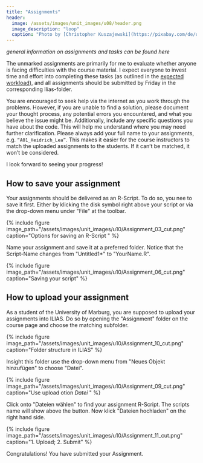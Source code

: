 ```yaml
---
title: "Assignments"
header:
  image: /assets/images/unit_images/u08/header.png
  image_description: "loop"
  caption: "Photo by [Christopher Kuszajewski](https://pixabay.com/de/users/kuszapro-369349/?utm_source=link-attribution&amp;utm_medium=referral&amp;utm_campaign=image&amp;utm_content=583537) [from Pixabay](https://pixabay.com/de/?utm_source=link-attribution&amp;utm_medium=referral&amp;utm_campaign=image&amp;utm_content=583537)"
---
```

*general information on assignments and tasks can be found here*
<!--more-->

The unmarked assignments are primarily for me to evaluate whether anyone is facing difficulties with the course material. I expect everyone to invest time and effort into completing these tasks (as outlined in the [expected workload](/moer-bsc-base-r/unit00/unit00-03_faq.html)), and all assignments should be submitted by Friday in the corresponding Ilias-folder.

You are encouraged to seek help via the internet as you work through the problems. However, if you are unable to find a solution, please document your thought process, any potential errors you encountered, and what you believe the issue might be. Additionally, include any specific questions you have about the code. This will help me understand where you may need further clarification.
Please always add your full name to your assignments, e.g. `“A01_Heidrich_Lea”`. This makes it easier for the course instructors to match the uploaded assignments to the students. If it can’t be matched, it won’t be considered.

I look forward to seeing your progress!

## How to save your assignment

Your assignments should be delivered as an R-Script.
To do so, you nee to save it first.
Either by klicking the disk symbol right above your script or via the drop-down menu under "File" at the toolbar.

{% include figure image_path="/assets/images/unit_images/u10/Assignment_03_cut.png" caption="Options for saving an R-Script " %}

Name your assignment and save it at a preferred folder. Notice that the Script-Name changes from "Untitled1*" to "YourName.R".

{% include figure image_path="/assets/images/unit_images/u10/Assignment_06_cut.png" caption="Saving your script" %}

## How to upload your assignment

As a student of the University of Marburg, you are supposed to upload your assignments into ILIAS.
Do so by opening the "Assignment" folder on the course page and choose the matching subfolder.

{% include figure image_path="/assets/images/unit_images/u10/Assignment_10_cut.png" caption="Folder structure in ILIAS" %}

Insight this folder use the drop-down menu from "Neues Objekt hinzufügen" to choose "Datei".

{% include figure image_path="/assets/images/unit_images/u10/Assignment_09_cut.png" caption="Use upload otion *Datei* " %}

Click onto "Dateien wählen" to find your assignment R-Script. The scripts name will show above the button.
Now klick "Dateien hochladen" on the right hand side.

{% include figure image_path="/assets/images/unit_images/u10/Assignment_11_cut.png" caption="1. Upload; 2. Submit" %}

Congratulations! You have submitted your Assignment.
